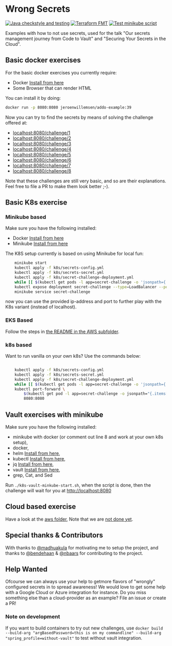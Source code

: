 # Wrong Secrets

[![Java checkstyle and testing](https://github.com/commjoen/wrongsecrets/actions/workflows/main.yml/badge.svg)](https://github.com/commjoen/wrongsecrets/actions/workflows/main.yml) [![Terraform FMT](https://github.com/commjoen/wrongsecrets/actions/workflows/terraform.yml/badge.svg)](https://github.com/commjoen/wrongsecrets/actions/workflows/terraform.yml) [![Test minikube script](https://github.com/commjoen/wrongsecrets/actions/workflows/minikube-test.yml/badge.svg)](https://github.com/commjoen/wrongsecrets/actions/workflows/minikube-test.yml)

Examples with how to not use secrets, used for the talk "Our secrets management journey from Code to Vault" and "Securing Your Secrets in the Cloud".

## Basic docker exercises

For the basic docker exercises you currently require:

- Docker [Install from here](https://docs.docker.com/get-docker/)
- Some Browser that can render HTML

You can install it by doing:

```bash
docker run -p 8080:8080 jeroenwillemsen/addo-example:39
```

Now you can try to find the secrets by means of solving the challenge offered at:

- [localhost:8080/challenge/1](localhost:8080/challenge/1)
- [localhost:8080/challenge/2](localhost:8080/challenge/2)
- [localhost:8080/challenge/3](localhost:8080/challenge/3)
- [localhost:8080/challenge/4](localhost:8080/challenge/4)
- [localhost:8080/challenge/5](localhost:8080/challenge/5)
- [localhost:8080/challenge/6](localhost:8080/challenge/6)
- [localhost:8080/challenge/7](localhost:8080/challenge/7)
- [localhost:8080/challenge/8](localhost:8080/challenge/8)

Note that these challenges are still very basic, and so are their explanations. Feel free to file a PR to make them look better ;-).

## Basic K8s exercise

### Minikube based

Make sure you have the following installed:

- Docker [Install from here](https://docs.docker.com/get-docker/)
- Minikube [Install from here](https://minikube.sigs.k8s.io/docs/start/)

The K8S setup currently is based on using Minikube for local fun:

```bash
    minikube start
    kubectl apply -f k8s/secrets-config.yml
    kubectl apply -f k8s/secrets-secret.yml
    kubectl apply -f k8s/secret-challenge-deployment.yml
    while [[ $(kubectl get pods -l app=secret-challenge -o 'jsonpath={..status.conditions[?(@.type=="Ready")].status}') != "True" ]]; do echo "waiting for secret-challenge" && sleep 2; done
    kubectl expose deployment secret-challenge --type=LoadBalancer --port=8080
    minikube service secret-challenge
```

now you can use the provided ip-address and port to further play with the K8s variant (instead of localhost).

### EKS Based

Follow the steps in [the README in the AWS subfolder](aws/README.md).

### k8s based

Want to run vanilla on your own k8s? Use the commands below:

```bash

    kubectl apply -f k8s/secrets-config.yml
    kubectl apply -f k8s/secrets-secret.yml
    kubectl apply -f k8s/secret-challenge-deployment.yml
    while [[ $(kubectl get pods -l app=secret-challenge -o 'jsonpath={..status.conditions[?(@.type=="Ready")].status}') != "True" ]]; do echo "waiting for secret-challenge" && sleep 2; done
    kubectl port-forward \
        $(kubectl get pod -l app=secret-challenge -o jsonpath="{.items[0].metadata.name}") \
        8080:8080

```

## Vault exercises with minikube

Make sure you have the following installed:

- minikube with docker (or comment out line 8 and work at your own k8s setup),
- docker,
- helm [Install from here](https://helm.sh/docs/intro/install/),
- kubectl [Install from here](https://kubernetes.io/docs/tasks/tools/),
- jq [Install from here](https://stedolan.github.io/jq/download/),
- vault [Install from here](https://www.vaultproject.io/downloads),
- grep, Cat, and Sed

Run `./k8s-vault-minkube-start.sh`, when the script is done, then the challenge will wait for you at <http://localhost:8080>

## Cloud based exercise

Have a look at the [aws folder](aws/README.md), Note that we are [not done yet](https://github.com/commjoen/wrongsecrets/issues/15).

## Special thanks & Contributors

With thanks to [@madhuakula](https://github.com/madhuakula) for motivating me to setup the project, and thanks to [@bendehaan](https://github.com/bendehaan) & [@nbaars](https://github.com/nbaars) for contributing to the project.

## Help Wanted

Ofcourse we can always use your help to getmore flavors of "wrongly" configured secrets in to spread awareness! We would love to get some help with a Google Cloud or Azure integration for instance. Do you miss something else than a cloud-provider as an example? File an issue or create a PR!

### Note on development

If you want to build containers to try out new challenges, use `docker build --build-arg "argBasedPassword=this is on my commandline" --build-arg "spring_profile=without-vault"` to test without vault integration.